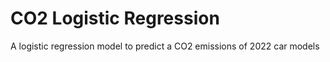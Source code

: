 # CO2 Logistic Regression
 A logistic regression model to predict a CO2 emissions of 2022 car models

